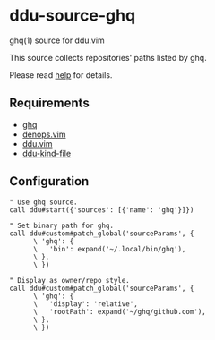 # ddu-source-ghq

ghq(1) source for ddu.vim

This source collects repositories' paths listed by ghq.

Please read [help](doc/ddu-source-ghq.txt) for details.

## Requirements

- [ghq](https://github.com/x-motemen/ghq)
- [denops.vim](https://github.com/vim-denops/denops.vim)
- [ddu.vim](https://github.com/Shoguo/ddu.vim)
- [ddu-kind-file](https://github.com/Shougo/ddu-kind-file)

## Configuration

```vim
" Use ghq source.
call ddu#start({'sources': [{'name': 'ghq'}]})

" Set binary path for ghq.
call ddu#custom#patch_global('sourceParams', {
      \ 'ghq': {
      \   'bin': expand('~/.local/bin/ghq'),
      \ },
      \ })

" Display as owner/repo style.
call ddu#custom#patch_global('sourceParams', {
      \ 'ghq': {
      \   'display': 'relative',
      \   'rootPath': expand('~/ghq/github.com'),
      \ },
      \ })
```
